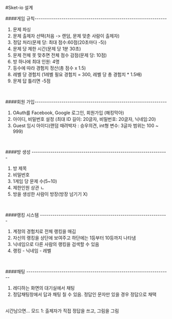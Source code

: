 #Sket-io 설계

####게임 규칙----------------------------------------------------------------
1. 문제 파싱
2. 문제 출제자 선택(처음 -> 랜덤, 문제 맞춘 사람이 출제자)
3. 정답 처리(문제 당: 최대 점수:60점(20초마다 -5))
4. 문제 당 제한 시간(문제 당 1분 30초)
5. 문제 전체 못 맞추면 전체 점수 감점(문제 당: 10점)
6. 방 하나에 최대 인원: 4명
7. 등수에 따라 경험치 정산(총 점수 x 1.5)
8. 레벨 당 경험치 (1레벨 필요 경험치 = 300, 레벨 당 총 경험치 * 1.5배)
9. 문제 답 틀리면 -5점
<br>



####회원 가입----------------------------------------------------------------
1. OAuth를 Facebook, Google 로그인, 회원가입 (해킹막아)
2. 아이디, 비밀번호 설정 (최대 ID 길이: 20글자, 비밀번호: 20글자, 닉네임:20)
3. Guest 임시 아이디(랜덤 때려박자 : 승우의견, int형 변수: 3글자 범위는 100 ~ 999)
<br>




####방 생성 ------------------------------------------------------------------
1. 방 제목
2. 비밀번호
3. 1게임 당 문제 수(5~10)
4. 제한인원 상관 ㄴ
5. 방을 생성한 사람이 방장(방장 넘기기 X)
<br>




####랭킹 시스템 --------------------------------------------------------------
1. 계정의 경험치로 전체 랭킹을 매김
2. 자신의 랭킹을 상단에 보여주고 하단에는 1등부터 10등까지 나타냄
3. 닉네임으로 다른 사람의 랭킹을 검색할 수 있음
4. 랭킹 - 닉네임 - 레벨
<br>



####채팅 ----------------------------------------------------------------------
1. 레디하는 화면의 대기실에서 채팅
2. 정답채팅창에서 답과 채팅 칠 수 있음. 정답인 문자만 있을 경우 정답으로 채택



<br>
시간남으면...
모드 1: 출제자가 직접 정답을 쓰고, 그림을 그림
